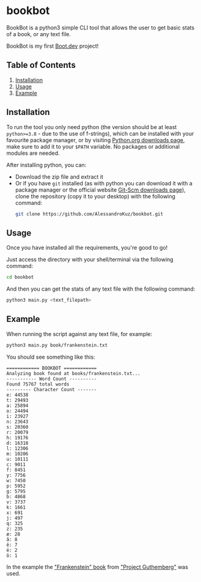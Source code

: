 # bookbot

BookBot is a python3 simple CLI tool that allows the user to get basic stats of a book, or any text file.

BookBot is my first [Boot.dev](https://www.boot.dev) project!

## Table of Contents

1. [Installation](#Installation)
2. [Usage](#Usage)
3. [Example](#Example)

## Installation

To run the tool you only need python (the version should be at least `python>=3.8` - due to the use of f-strings), which can be installed with your favourite package manager, or by visiting [Python.org downloads page](https://www.python.org/downloads), make sure to add it to your `$PATH` variable.
No packages or additional modules are needed.

After installing python, you can:
- Download the zip file and extract it
- Or if you have `git` installed (as with python you can download it with a package manager or the official website [Git-Scm downloads page](https://git-scm.com/downloads)), clone the repository (copy it to your desktop) with the following command:
    ```bash
    git clone https://github.com/AlessandroKuz/bookbot.git
    ```

## Usage

Once you have installed all the requirements, you're good to go!

Just access the directory with your shell/terminal via the following command:
```bash
cd bookbot
```
And then you can get the stats of any text file with the following command:
```bash
python3 main.py <text_filepath>
```

## Example

When running the script against any text file, for example:

```bash
python3 main.py book/frankenstein.txt
```

You should see something like this:

```text
============ BOOKBOT ============
Analyzing book found at books/frankenstein.txt...
----------- Word Count ----------
Found 75767 total words
--------- Character Count -------
e: 44538
t: 29493
a: 25894
o: 24494
i: 23927
n: 23643
s: 20360
r: 20079
h: 19176
d: 16318
l: 12306
m: 10206
u: 10111
c: 9011
f: 8451
y: 7756
w: 7450
p: 5952
g: 5795
b: 4868
v: 3737
k: 1661
x: 691
j: 497
q: 325
z: 235
æ: 28
â: 8
ê: 7
ë: 2
ô: 1
```

In the example the ["Frankenstein" book](https://www.gutenberg.org/cache/epub/41445/pg41445.txt) from ["Project Guthemberg"](https://www.gutenberg.org/) was used.

